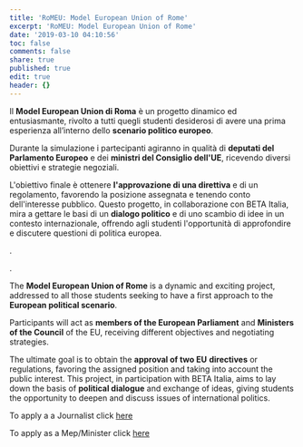 ```yaml
---
title: 'RoMEU: Model European Union of Rome'
excerpt: 'RoMEU: Model European Union of Rome'
date: '2019-03-10 04:10:56'
toc: false
comments: false
share: true
published: true
edit: true
header: {}
---
```

Il **Model European Union di Roma** è un progetto dinamico ed entusiasmante, rivolto a tutti quegli studenti desiderosi di avere una prima esperienza all’interno dello **scenario politico europeo**.

Durante la simulazione i partecipanti agiranno in qualità di **deputati del Parlamento Europeo** e dei **ministri del Consiglio dell'UE**, ricevendo diversi obiettivi e strategie negoziali.

L'obiettivo finale è ottenere **l'approvazione di una direttiva** e di un regolamento, favorendo la posizione assegnata e tenendo conto dell'interesse pubblico. Questo progetto, in collaborazione con BETA Italia, mira a gettare le basi di un **dialogo politico** e di uno scambio di idee in un contesto internazionale, offrendo agli studenti l'opportunità di approfondire e discutere questioni di politica europea.

.

.

The **Model European Union of Rome** is a dynamic and exciting project, addressed to all those students seeking to have a first approach to the **European political scenario**.

Participants will act as **members of the European Parliament** and **Ministers of the Council** of the EU, receiving different objectives and negotiating strategies.

The ultimate goal is to obtain the **approval of two EU** **directives** or regulations, favoring the assigned position and taking into account the public interest. This project, in participation with BETA Italia, aims to lay down the basis of **political dialogue** and exchange of ideas, giving students the opportunity to deepen and discuss issues of international politics.

To apply a a Journalist click [here](https://docs.google.com/forms/d/1XuvYRyWJnIrtGOmf6TWvLfqxD2uUexG83zgXhdv49oQ/viewform?edit_requested=true)

To apply as a Mep/Minister click [here](https://docs.google.com/forms/d/1fkWFVAffpEigWCMGWqmCvOeiNalV9eHMqmdfkmlxwMs/viewform?edit_requested=true)

